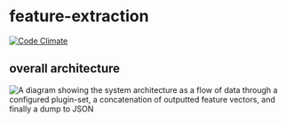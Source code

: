 # feature-extraction

[![Code Climate](https://codeclimate.com/github/widoptimization-willett/feature-extraction/badges/gpa.svg)](https://codeclimate.com/github/widoptimization-willett/feature-extraction)

## overall architecture
![A diagram showing the system architecture as a flow of data through a configured plugin-set, a concatenation of outputted feature vectors, and finally a dump to JSON](https://i.imgur.com/I52fmcS.png)
